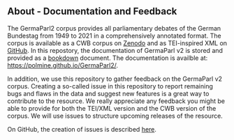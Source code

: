## About - Documentation and Feedback

The GermaParl2 corpus provides all parliamentary debates of the German Bundestag from 1949 to 2021 in a comprehensively annotated format. The corpus is available as a CWB corpus on [Zenodo](https://zenodo.org/record/7949074) and as TEI-inspired XML on [GitHub](https://github.com/PolMine/GermaParlTEI). In this repostory, the documentation of GermaParl v2 is stored and provided as a [bookdown](https://bookdown.org/) document. The documentation is availble at: https://polmine.github.io/GermaParl2/.

In addition, we use this repository to gather feedback on the GermaParl v2 corpus. Creating a so-called issue in this repository to report remaining bugs and flaws in the data and suggest new features is a great way to contribute to the resource. We really appreciate any feedback you might be able to provide for both the TEI/XML version and the CWB version of the corpus. We will use issues to structure upcoming releases of the resource.

On GitHub, the creation of issues is described [here](https://docs.github.com/en/issues/tracking-your-work-with-issues/creating-an-issue).
